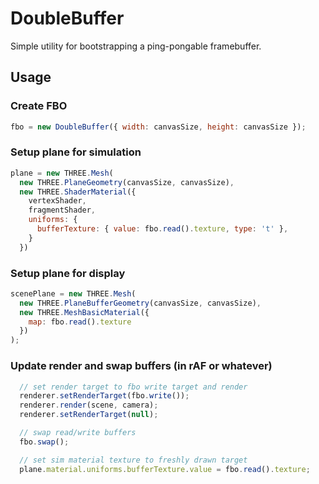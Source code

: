 # DoubleBuffer

Simple utility for bootstrapping a ping-pongable framebuffer.

## Usage

### Create FBO

```js
fbo = new DoubleBuffer({ width: canvasSize, height: canvasSize });
```


### Setup plane for simulation

```js
plane = new THREE.Mesh(
  new THREE.PlaneGeometry(canvasSize, canvasSize),
  new THREE.ShaderMaterial({
    vertexShader,
    fragmentShader,
    uniforms: {
      bufferTexture: { value: fbo.read().texture, type: 't' },
    }
  })
```

### Setup plane for display

```js
scenePlane = new THREE.Mesh(
  new THREE.PlaneBufferGeometry(canvasSize, canvasSize),
  new THREE.MeshBasicMaterial({
    map: fbo.read().texture
  })
);
```


### Update render and swap buffers (in rAF or whatever)

```js
  // set render target to fbo write target and render
  renderer.setRenderTarget(fbo.write());
  renderer.render(scene, camera);
  renderer.setRenderTarget(null);

  // swap read/write buffers
  fbo.swap();

  // set sim material texture to freshly drawn target
  plane.material.uniforms.bufferTexture.value = fbo.read().texture;
```